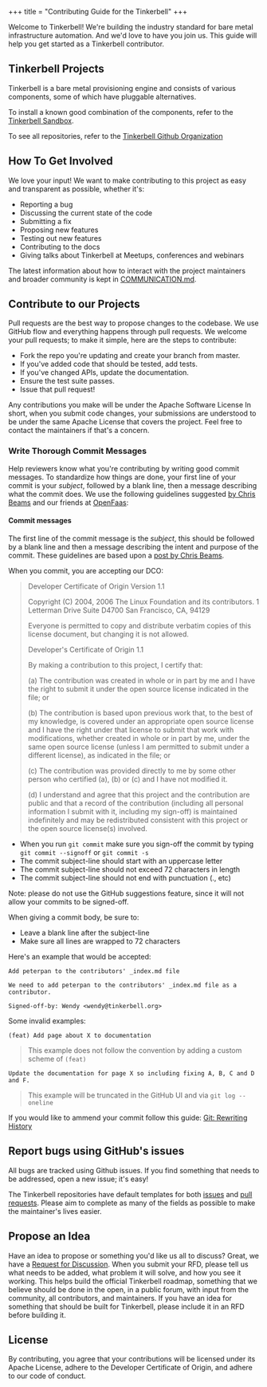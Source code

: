 +++
title = "Contributing Guide for the Tinkerbell"
+++

Welcome to Tinkerbell! We're building the industry standard for bare metal infrastructure automation. And we'd love to have you join us. This guide will help you get started as a Tinkerbell contributor.

## Tinkerbell Projects

Tinkerbell is a bare metal provisioning engine and consists of various components, some of which have pluggable alternatives.

To install a known good combination of the components, refer to the [Tinkerbell Sandbox](https://github.com/tinkerbell/sandbox).

To see all repositories, refer to the [Tinkerbell Github Organization](https://github.com/tinkerbell)

## How To Get Involved

We love your input! We want to make contributing to this project as easy and transparent as possible, whether it's:

- Reporting a bug
- Discussing the current state of the code
- Submitting a fix
- Proposing new features
- Testing out new features
- Contributing to the docs
- Giving talks about Tinkerbell at Meetups, conferences and webinars

The latest information about how to interact with the project maintainers and broader community is kept in [COMMUNICATION.md](https://github.com/tinkerbell/.github/blob/master/COMMUNICATION.md).

## Contribute to our Projects

Pull requests are the best way to propose changes to the codebase. We use GitHub flow and everything happens through pull requests. We welcome your pull requests; to make it simple, here are the steps to contribute:

- Fork the repo you're updating and create your branch from master.
- If you've added code that should be tested, add tests.
- If you've changed APIs, update the documentation.
- Ensure the test suite passes.
- Issue that pull request!

Any contributions you make will be under the Apache Software License
In short, when you submit code changes, your submissions are understood to be under the same Apache License that covers the project. Feel free to contact the maintainers if that's a concern.

### Write Thorough Commit Messages

Help reviewers know what you're contributing by writing good commit messages. To standardize how things are done, your first line of your commit is your _subject_, followed by a blank line, then a message describing what the commit does. We use the following guidelines suggested [by Chris Beams](https://chris.beams.io/posts/git-commit/) and our friends at [OpenFaas](https://www.openfaas.com/):

#### Commit messages

The first line of the commit message is the _subject_, this should be followed by a blank line and then a message describing the intent and purpose of the commit. These guidelines are based upon a [post by Chris Beams](https://chris.beams.io/posts/git-commit/).

When you commit, you are accepting our DCO:

> Developer Certificate of Origin
> Version 1.1
>
> Copyright (C) 2004, 2006 The Linux Foundation and its contributors.
> 1 Letterman Drive
> Suite D4700
> San Francisco, CA, 94129
>
> Everyone is permitted to copy and distribute verbatim copies of this
> license document, but changing it is not allowed.
>
> Developer's Certificate of Origin 1.1
>
> By making a contribution to this project, I certify that:
>
> (a) The contribution was created in whole or in part by me and I have the right to submit it under the open source license indicated in the file; or
>
> (b) The contribution is based upon previous work that, to the best of my knowledge, is covered under an appropriate open source license and I have the right under that license to submit that work with modifications, whether created in whole or in part by me, under the same open source license (unless I am permitted to submit under a different license), as indicated in the file; or
>
> (c) The contribution was provided directly to me by some other person who certified (a), (b) or (c) and I have not modified it.
>
> (d) I understand and agree that this project and the contribution are public and that a record of the contribution (including all personal information I submit with it, including my sign-off) is maintained indefinitely and may be redistributed consistent with this project or the open source license(s) involved.

- When you run `git commit` make sure you sign-off the commit by typing `git commit --signoff` or `git commit -s`
- The commit subject-line should start with an uppercase letter
- The commit subject-line should not exceed 72 characters in length
- The commit subject-line should not end with punctuation (., etc)

Note: please do not use the GitHub suggestions feature, since it will not allow your commits to be signed-off.

When giving a commit body, be sure to:

- Leave a blank line after the subject-line
- Make sure all lines are wrapped to 72 characters

Here's an example that would be accepted:

```
Add peterpan to the contributors' _index.md file

We need to add peterpan to the contributors' _index.md file as a contributor.

Signed-off-by: Wendy <wendy@tinkerbell.org>
```

Some invalid examples:

```
(feat) Add page about X to documentation
```

> This example does not follow the convention by adding a custom scheme of `(feat)`

```
Update the documentation for page X so including fixing A, B, C and D and F.
```

> This example will be truncated in the GitHub UI and via `git log --oneline`

If you would like to ammend your commit follow this guide: [Git: Rewriting History](https://git-scm.com/book/en/v2/Git-Tools-Rewriting-History)

## Report bugs using GitHub's issues

All bugs are tracked using Github issues. If you find something that needs to be addressed, open a new issue; it's easy!

The Tinkerbell repositories have default templates for both [issues](https://github.com/tinkerbell/.github/blob/master/ISSUE_TEMPLATE.md) and [pull requests](https://github.com/tinkerbell/.github/blob/master/PULL_REQUEST_TEMPLATE.md). Please aim to complete as many of the fields as possible to make the maintainer's lives easier.

## Propose an Idea

Have an idea to propose or something you'd like us all to discuss? Great, we have a [Request for Discussion](https://github.com/tinkerbell/proposals). When you submit your RFD, please tell us what needs to be added, what problem it will solve, and how you see it working. This helps build the official Tinkerbell roadmap, something that we believe should be done in the open, in a public forum, with input from the community, all contributors, and maintainers. If you have an idea for something that should be built for Tinkerbell, please include it in an RFD before building it.

## License

By contributing, you agree that your contributions will be licensed under its Apache License, adhere to the Developer Certificate of Origin, and adhere to our code of conduct.
